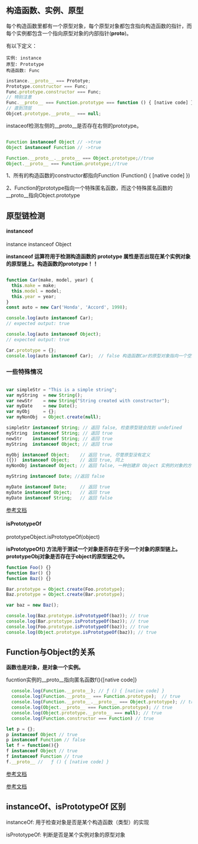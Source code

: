 ## 构造函数、实例、原型

  每个构造函数里都有一个原型对象，每个原型对象都包含指向构造函数的指针，而每个实例都包含一个指向原型对象的内部指针(**__proto__**)。


有以下定义：

    实例: instance
    原型: Prototype
    构造函数: Func


```js
instance.__proto__ === Prototye;
Prototype.constructor === Func;
Func.prototype.constructor === Func;
// 特别注意
Func.__proto__ === Function.prototype === function () { [native code] }
// 直到顶层
Objcet.prototype.__proto__ === null;
```


instaceof检测左侧的__proto__是否存在右侧的prototype。

```js

Function instanceof Object // ->true
Object instanceof Function // ->true

Function.__proto__.__proto__ === Object.prototype;//true
Object.__proto__ === Function.prototype;//true

```
1、所有的构造函数的constructor都指向Function (Function() { [native code] })

2、Function的prototype指向一个特殊匿名函数，而这个特殊匿名函数的__proto__指向Object.prototype


## 原型链检测


#### instanceof 

instance instanceof Object

**instanceof 运算符用于检测构造函数的 prototype 属性是否出现在某个实例对象的原型链上。构造函数的prototype！！**

```js

function Car(make, model, year) {
  this.make = make;
  this.model = model;
  this.year = year;
}
const auto = new Car('Honda', 'Accord', 1998);

console.log(auto instanceof Car);
// expected output: true

console.log(auto instanceof Object);
// expected output: true

Car.prototype = {};
console.log(auto instanceof Car);  // false 构造函数Car的原型对象指向一个空对象,即  auto.__proto__  !== Car.prototype

```

### 一些特殊情况
```js

var simpleStr = "This is a simple string"; 
var myString  = new String();
var newStr    = new String("String created with constructor");
var myDate    = new Date();
var myObj     = {};
var myNonObj  = Object.create(null);

simpleStr instanceof String; // 返回 false, 检查原型链会找到 undefined
myString  instanceof String; // 返回 true
newStr    instanceof String; // 返回 true
myString  instanceof Object; // 返回 true

myObj instanceof Object;    // 返回 true, 尽管原型没有定义
({})  instanceof Object;    // 返回 true, 同上
myNonObj instanceof Object; // 返回 false, 一种创建非 Object 实例的对象的方法

myString instanceof Date; //返回 false

myDate instanceof Date;     // 返回 true
myDate instanceof Object;   // 返回 true
myDate instanceof String;   // 返回 false

```


[参考文档](https://developer.mozilla.org/zh-CN/docs/Web/JavaScript/Reference/Operators/instanceof)


#### isPrototypeOf


prototypeObject.isPrototypeOf(object)

**isPrototypeOf() 方法用于测试一个对象是否存在于另一个对象的原型链上。prototypeObj对象是否存在于object的原型链之中。**


```js
function Foo() {}
function Bar() {}
function Baz() {}

Bar.prototype = Object.create(Foo.prototype);
Baz.prototype = Object.create(Bar.prototype);

var baz = new Baz();

console.log(Baz.prototype.isPrototypeOf(baz)); // true
console.log(Bar.prototype.isPrototypeOf(baz)); // true
console.log(Foo.prototype.isPrototypeOf(baz)); // true
console.log(Object.prototype.isPrototypeOf(baz)); // true

```



## Function与Object的关系

**函数也是对象，是对象一个实例。**

fucntion实例的__proto__指向匿名函数f(){[native code]}
```js
  console.log(Function.__proto__); // ƒ () { [native code] }
  console.log(Function.__proto__ === Function.prototype);  // true
  console.log(Function.__proto__.__proto__ === Object.prototype); // true
  console.log(Object.__proto__ === Function.prototype); // true
  console.log(Object.prototype.__proto__ === null); // true
  console.log(Function.constructor === Function) // true
```

```js
let p = {};
p instanceof Object // true
p instanceof Function // false
let f = function(){}
f instanceof Object // true
f instanceof Function // true
f.__proto__ //   ƒ () { [native code] }


```

[参考文档](https://www.cnblogs.com/web-record/p/9661804.html)

[参考文档](https://www.cnblogs.com/shuiyi/p/5343399.html)


## instanceOf、isPrototypeOf 区别

instanceOf: 用于检查对象是否是某个构造函数（类型）的实现


isPrototypeOf: 判断是否是某个实例对象的原型对象